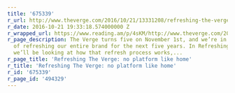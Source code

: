 ```yaml
---
title: '675339'
r_url: http://www.theverge.com/2016/10/21/13331208/refreshing-the-verge-no-platform-like-home
r_date: 2016-10-21 19:33:18.574000000 Z
r_wrapped_url: https://www.reading.am/p/4sKM/http://www.theverge.com/2016/10/21/13331208/refreshing-the-verge-no-platform-like-home
r_page_description: The Verge turns five on November 1st, and we’re in the process
  of refreshing our entire brand for the next five years. In Refreshing The Verge,
  we’ll be looking at how that refresh process works,...
r_page_title: 'Refreshing The Verge: no platform like home'
r_title: 'Refreshing The Verge: no platform like home'
r_id: '675339'
r_page_id: '494329'
---
```


